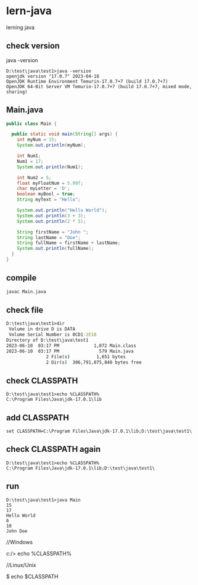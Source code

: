 # lern-java
lerning java

## check version

java -version

```
D:\test\java\test1>java -version
openjdk version "17.0.7" 2023-04-18
OpenJDK Runtime Environment Temurin-17.0.7+7 (build 17.0.7+7)
OpenJDK 64-Bit Server VM Temurin-17.0.7+7 (build 17.0.7+7, mixed mode, sharing)
```

## Main.java

```java
public class Main {

  public static void main(String[] args) {
    int myNum = 15;
    System.out.println(myNum);

    int Num1;
    Num1 = 17;
    System.out.println(Num1);

    int Num2 = 5;
    float myFloatNum = 5.99f;
    char myLetter = 'D';
    boolean myBool = true;
    String myText = "Hello";

    System.out.println("Hello World");
    System.out.println(3 + 3);
    System.out.println(2 * 5);

    String firstName = "John ";
    String lastName = "Doe";
    String fullName = firstName + lastName;
    System.out.println(fullName);
  }
}

```

## compile

```sh
javac Main.java
```

## check file 

```bat
D:\test\java\test1>dir
 Volume in drive D is DATA
 Volume Serial Number is 0CD1-2E18
Directory of D:\test\java\test1
2023-06-10  03:17 PM             1,072 Main.class
2023-06-10  03:17 PM               579 Main.java
               2 File(s)          1,651 bytes
               2 Dir(s)  306,791,075,840 bytes free
```

## check CLASSPATH 

```
D:\test\java\test1>echo %CLASSPATH%
C:\Program Files\Java\jdk-17.0.1\lib
```

## add CLASSPATH

```
set CLASSPATH=C:\Program Files\Java\jdk-17.0.1\lib;D:\test\java\test1\
```

## check CLASSPATH again

```
D:\test\java\test1>echo %CLASSPATH%
C:\Program Files\Java\jdk-17.0.1\lib;D:\test\java\test1\
```

## run 

```
D:\test\java\test1>java Main
15
17
Hello World
6
10
John Doe
```

//Windows

c:/> echo %CLASSPATH%

//Linux/Unix

$ echo $CLASSPATH

